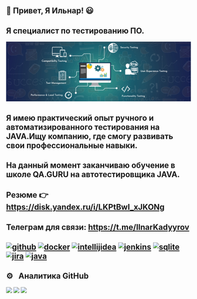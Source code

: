  ## 👋 Привет, Я Ильнар! :smiley:
## Я специалист по тестированию ПО.
![Я специалист по тестированию ПО](https://github.com/Ilnartest/Ilnartest/blob/main/QA-banner.jpg)

## Я имею практический опыт ручного и автоматизированного тестирования на JAVA.Ищу компанию, где смогу развивать свои профессиональные навыки.
## На данный момент заканчиваю обучение в школе QA.GURU на автотестировщика JAVA.

## Резюме :point_right: https://disk.yandex.ru/i/LKPtBwI_xJKONg
## Телеграм для связи: https://t.me/IlnarKadyyrov 
  
## [<img src='https://cdn.jsdelivr.net/npm/simple-icons@3.0.1/icons/github.svg' alt='github' height='100'>](https://github.com/https://github.com/Ilnartest) [<img src='https://cdn.jsdelivr.net/npm/simple-icons@3.0.1/icons/docker.svg' alt='docker' height='100'>](https://www.docker.com/)  [<img src='https://cdn.jsdelivr.net/npm/simple-icons@3.0.1/icons/intellijidea.svg' alt='intellijidea' height='100'>](https://www.jetbrains.com/ru-ru/idea/) [<img src='https://cdn.jsdelivr.net/npm/simple-icons@3.0.1/icons/jenkins.svg' alt='jenkins' height='100'>](https://www.jenkins.io/)   [<img src='https://cdn.jsdelivr.net/npm/simple-icons@3.0.1/icons/sqlite.svg' alt='sqlite' height='100'>](https://www.sqlite.org/index.html) [<img src='https://cdn.jsdelivr.net/npm/simple-icons@3.0.1/icons/jira.svg' alt='jira' height='100'>](https://www.atlassian.com/ru/software/jira)  [<img src='https://cdn.jsdelivr.net/npm/simple-icons@3.0.1/icons/java.svg' alt='java' height='100'>](https://www.java.com/ru/)  


## ⚙️ &nbsp; Аналитика GitHub
![](http://github-profile-summary-cards.vercel.app/api/cards/stats?username=Ilnartest&theme=algolia)
![](http://github-profile-summary-cards.vercel.app/api/cards/repos-per-language?username=Ilnartest&theme=algolia)
![](https://github-profile-summary-cards.vercel.app/api/cards/profile-details?username=Ilnartest&theme=algolia)







